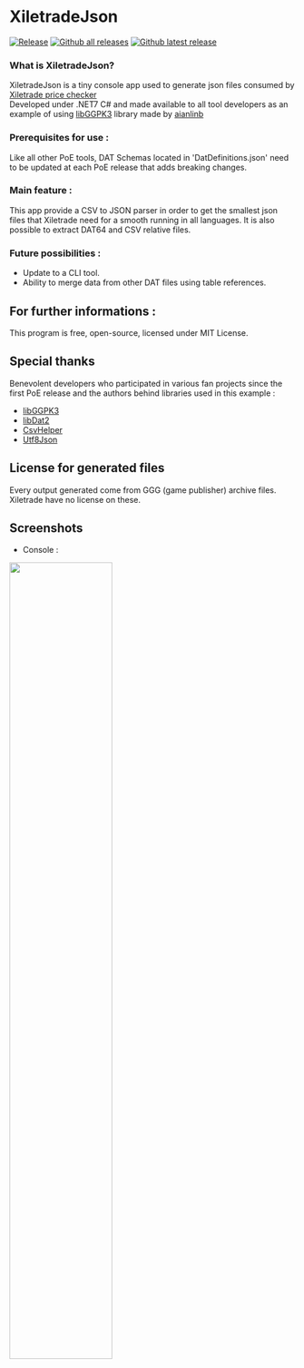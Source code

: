 # XiletradeJson

[![Release](https://img.shields.io/github/release/maxensas/xiletradejson.svg)](https://github.com/maxensas/xiletradejson/releases/) 
[![Github all releases](https://img.shields.io/github/downloads/maxensas/xiletradejson/total.svg)](https://GitHub.com/maxensas/xiletradejson/releases/) [![Github latest release](https://img.shields.io/github/downloads/maxensas/xiletradejson/latest/total.svg)](https://GitHub.com/maxensas/xiletradejson/releases/)

### What is XiletradeJson?
XiletradeJson is a tiny console app used to generate json files consumed by [Xiletrade price checker](https://github.com/maxensas/xiletrade)  
Developed under .NET7 C# and made available to all tool developers as an example of using [libGGPK3](https://github.com/aianlinb/LibGGPK3) library made by [aianlinb](https://github.com/aianlinb)

### Prerequisites for use :
Like all other PoE tools, DAT Schemas located in 'DatDefinitions.json' need to be updated at each PoE release that adds breaking changes.

### Main feature :
This app provide a CSV to JSON parser in order to get the smallest json files that Xiletrade need for a smooth running in all languages.
It is also possible to extract DAT64 and CSV relative files. 

### Future possibilities :
* Update to a CLI tool.
* Ability to merge data from other DAT files using table references. 

## For further informations :
This program is free, open-source, licensed under MIT License.  

## Special thanks
Benevolent developers who participated in various fan projects since the first PoE release and the authors behind libraries used in this example :
* [libGGPK3](https://github.com/aianlinb/LibGGPK3)
* [libDat2](https://github.com/aianlinb/LibGGPK2/tree/master/LibDat2)
* [CsvHelper](https://github.com/JoshClose/CsvHelper)
* [Utf8Json](https://github.com/neuecc/Utf8Json)

## License for generated files
Every output generated come from GGG (game publisher) archive files. Xiletrade have no license on these.

## Screenshots
* Console :
<img src="https://user-images.githubusercontent.com/62154281/219967076-3b28dffc-94aa-4ba1-b771-832e3853e997.png" width="60%" height="60%"> 